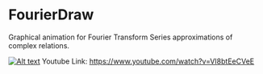 # FourierDraw
Graphical animation for Fourier Transform Series approximations of complex relations. 

[![Alt text](https://img.youtube.com/vi/VI8btEeCVeE/0.jpg)](https://www.youtube.com/watch?v=VI8btEeCVeE)
Youtube Link: https://www.youtube.com/watch?v=VI8btEeCVeE
